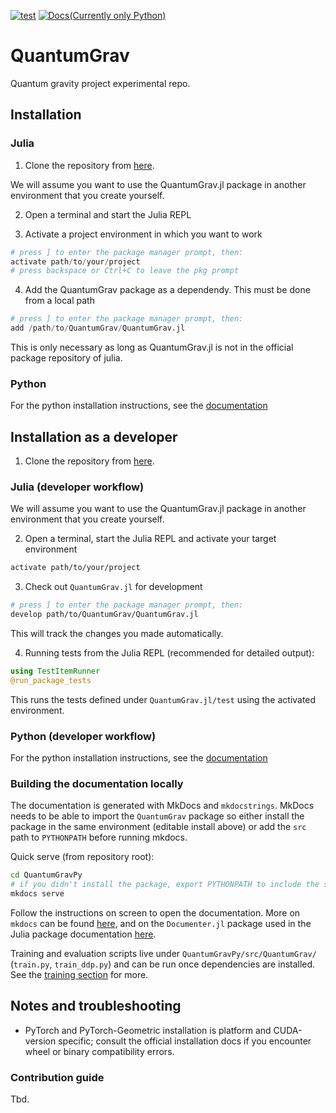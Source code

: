 [![test](https://github.com/ssciwr/QuantumGrav/actions/workflows/ci.yml/badge.svg)](https://github.com/ssciwr/QuantumGrav/actions/workflows/ci.yml)
[![Docs(Currently only Python)](https://img.shields.io/badge/docs-latest-blue?logo=read-the-docs)](https://ssciwr.github.io/QuantumGrav/)


# QuantumGrav
Quantum gravity project experimental repo. 

## Installation

### Julia
1. Clone the repository from [here](https://github.com/ssciwr/QuantumGrav). 

We will assume you want to use the QuantumGrav.jl package in another environment that you create yourself. 

2. Open a terminal and start the Julia REPL

3. Activate a project environment in which you want to work

```julia
# press ] to enter the package manager prompt, then:
activate path/to/your/project
# press backspace or Ctrl+C to leave the pkg prompt
```

4. Add the QuantumGrav package as a dependendy. This must be done from a local path

```julia 
# press ] to enter the package manager prompt, then:
add /path/to/QuantumGrav/QuantumGrav.jl
```
This is only necessary as long as QuantumGrav.jl is not in the official package repository of julia. 

### Python
For the python installation instructions, see the [documentation](https://ssciwr.github.io/QuantumGrav/getting_started/)

## Installation as a developer
1. Clone the repository from [here](https://ssciwr.github.io/QuantumGrav/getting_started/). 

### Julia (developer workflow)
We will assume you want to use the QuantumGrav.jl package in another environment that you create yourself. 

2. Open a terminal, start the Julia REPL and activate your target environment 
```bash
activate path/to/your/project
```

3. Check out `QuantumGrav.jl` for development 
```bash
# press ] to enter the package manager prompt, then:
develop path/to/QuantumGrav/QuantumGrav.jl
```
This will track the changes you made automatically. 

4. Running tests from the Julia REPL (recommended for detailed output):
```julia
using TestItemRunner
@run_package_tests
```

This runs the tests defined under `QuantumGrav.jl/test` using the activated environment.

### Python (developer workflow)
For the python installation instructions, see the [documentation](https://ssciwr.github.io/QuantumGrav/getting_started/)

### Building the documentation locally
The documentation is generated with MkDocs and `mkdocstrings`. MkDocs needs to be able to import the `QuantumGrav` package so either install the package in the same environment (editable install above) or add the `src` path to `PYTHONPATH` before running mkdocs.

Quick serve (from repository root):

```bash
cd QuantumGravPy
# if you didn't install the package, export PYTHONPATH to include the src dir
mkdocs serve
```
Follow the instructions on screen to open the documentation. More on `mkdocs` can be found [here](https://www.mkdocs.org/), and on the `Documenter.jl` package used in the Julia package documentation [here](https://documenter.juliadocs.org/stable/).

Training and evaluation scripts live under `QuantumGravPy/src/QuantumGrav/` (`train.py`, `train_ddp.py`) and can be run once dependencies are installed.
See the [training section](./training_a_model.md) for more. 

## Notes and troubleshooting

- PyTorch and PyTorch-Geometric installation is platform and CUDA-version specific; consult the official installation docs if you encounter wheel or binary compatibility errors.

### Contribution guide

Tbd.



